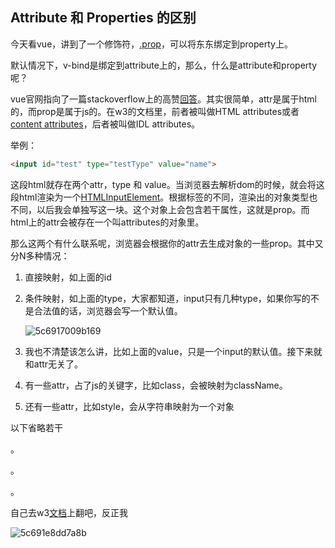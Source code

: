 ## Attribute 和 Properties 的区别

今天看vue，讲到了一个修饰符，[.prop](https://cn.vuejs.org/v2/api/index.html)，可以将东东绑定到property上。

默认情况下，v-bind是绑定到attribute上的，那么，什么是attribute和property呢？

vue官网指向了一篇stackoverflow上的高赞[回答](https://stackoverflow.com/questions/6003819/what-is-the-difference-between-properties-and-attributes-in-html#answer-6004028)。其实很简单，attr是属于html的，而prop是属于js的。在w3的文档里，前者被叫做HTML attributes或者[content attributes](https://www.w3.org/TR/html5/dom.html#content-attributes)，后者被叫做IDL attributes。

举例：

```html
<input id="test" type="testType" value="name">
```

这段html就存在两个attr，type 和 value。当浏览器去解析dom的时候，就会将这段html渲染为一个[HTMLInputElement](https://developer.mozilla.org/en-US/docs/Web/API/HTMLInputElement)。根据标签的不同，渲染出的对象类型也不同，以后我会单独写这一块。这个对象上会包含若干属性，这就是prop。而html上的attr会被存在一个叫attributes的对象里。

那么这两个有什么联系呢，浏览器会根据你的attr去生成对象的一些prop。其中又分N多种情况：

1. 直接映射，如上面的id

2. 条件映射，如上面的type，大家都知道，input只有几种type，如果你写的不是合法值的话，浏览器会写一个默认值。

   ![5c6917009b169](https://i.loli.net/2019/02/17/5c6917009b169.png)

3. 我也不清楚该怎么讲，比如上面的value，只是一个input的默认值。接下来就和attr无关了。

4. 有一些attr，占了js的关键字，比如class，会被映射为className。

5. 还有一些attr，比如style，会从字符串映射为一个对象

以下省略若干

。

。

。

自己去w3[文档](https://www.w3.org/TR/html5/infrastructure.html#common-dom-interfaces)上翻吧，反正我

![5c691e8dd7a8b](https://i.loli.net/2019/02/17/5c691e8dd7a8b.jpg)
